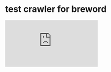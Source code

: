# test crawler for breword

<iframe src="https://google.com" frameborder="0"></iframe>

<script> console.log('hello, world') </script>
